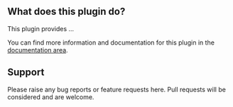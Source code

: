 ## What does this plugin do?

This plugin provides ...

You can find more information and documentation for this plugin in the [documentation area](http://example.com).

## Support

Please raise any bug reports or feature requests here. Pull requests will be considered and are welcome. 